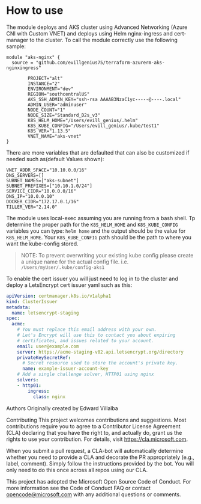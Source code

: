 # How to use

The module deploys and AKS cluster using Advanced Networking (Azure CNI with Custom VNET) and deploys using Helm nginx-ingress and cert-manager to the cluster. To call the module correctly use the following sample:

```hcl
module "aks-nginx" {
  source = "github.com/evillgenius75/terraform-azurerm-aks-nginxingress"

        PROJECT="alt"
        INSTANCE="2"
        ENVIRONMENT="dev"
        REGION="southcentralUS"
        AKS_SSH_ADMIN_KEY="ssh-rsa AAAAB3NzaC1yc-----@----.local"
        ADMIN_USER="adminuser"
        NODE_COUNT="1"
        NODE_SIZE="Standard_D2s_v3"
        K8S_HELM_HOME="/Users/evill_genius/.helm"
        K8S_KUBE_CONFIG="/Users/evill_genius/.kube/test1"
        K8S_VER="1.13.5"
        VNET_NAME="aks-vnet"
}
```
There are more variables that are defaulted that can also be customized if needed such as(default Values shown):
```hcl
VNET_ADDR_SPACE="10.10.0.0/16"
DNS_SERVERS=[]
SUBNET_NAMES=["aks-subnet"]
SUBNET_PREFIXES=["10.10.1.0/24"]
SERVICE_CIDR="10.0.0.0/16"
DNS_IP="10.0.0.10"
DOCKER_CIDR="172.17.0.1/16"
TILLER_VER="2.14.0"
```

The module uses local-exec assuming you are running from a bash shell. Tp determine the proper path for the `K8S_HELM_HOME` and `K8S_KUBE_CONFIG` variables you can type:
`helm home` and the output should be the value for `K8S_HELM_HOME`.
Your `K8S_KUBE_CONFIG` path should be the path to where you want the kube-config stored. 
>NOTE: To prevent overwriting your existing kube config please create a unique name for the actual config file. i.e. `/Users/myUser/.kube/config-aks1`

To enable the cert issuer you will just need to log in to the cluster and deploy a LetsEncrypt cert issuer yaml such as this:
```yaml
apiVersion: certmanager.k8s.io/v1alpha1
kind: ClusterIssuer
metadata:
  name: letsencrypt-staging
spec:
  acme:
    # You must replace this email address with your own.
    # Let's Encrypt will use this to contact you about expiring
    # certificates, and issues related to your account.
    email: user@example.com
    server: https://acme-staging-v02.api.letsencrypt.org/directory
    privateKeySecretRef:
      # Secret resource used to store the account's private key.
      name: example-issuer-account-key
    # Add a single challenge solver, HTTP01 using nginx
    solvers:
    - http01:
        ingress:
          class: nginx
```






Authors
Originally created by Edward Villalba

Contributing
This project welcomes contributions and suggestions. Most contributions require you to agree to a Contributor License Agreement (CLA) declaring that you have the right to, and actually do, grant us the rights to use your contribution. For details, visit https://cla.microsoft.com.

When you submit a pull request, a CLA-bot will automatically determine whether you need to provide a CLA and decorate the PR appropriately (e.g., label, comment). Simply follow the instructions provided by the bot. You will only need to do this once across all repos using our CLA.

This project has adopted the Microsoft Open Source Code of Conduct. For more information see the Code of Conduct FAQ or contact opencode@microsoft.com with any additional questions or comments.

